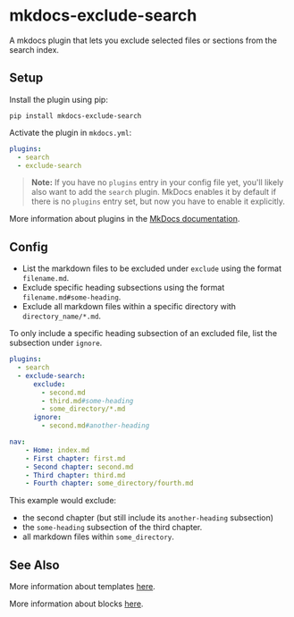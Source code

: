# mkdocs-exclude-search

A mkdocs plugin that lets you exclude selected files or sections from the search index.

## Setup

Install the plugin using pip:

`pip install mkdocs-exclude-search`

Activate the plugin in `mkdocs.yml`:
```yaml
plugins:
  - search
  - exclude-search
```

> **Note:** If you have no `plugins` entry in your config file yet, you'll likely also want to add the `search` plugin. MkDocs enables it by default if there is no `plugins` entry set, but now you have to enable it explicitly.

More information about plugins in the [MkDocs documentation][mkdocs-plugins].

## Config

- List the markdown files to be excluded under `exclude` using the format `filename.md`. 
- Exclude specific heading subsections using the format `filename.md#some-heading`.
- Exclude all markdown files within a specific directory with `directory_name/*.md`.

To only include a specific heading subsection of an excluded file, list the subsection
under `ignore`.

```yaml
plugins:
  - search
  - exclude-search:
      exclude:
        - second.md
        - third.md#some-heading
        - some_directory/*.md
      ignore:
        - second.md#another-heading

```
```yaml
nav:
    - Home: index.md
    - First chapter: first.md
    - Second chapter: second.md
    - Third chapter: third.md
    - Fourth chapter: some_directory/fourth.md
```

This example would exclude:
- the second chapter (but still include its `another-heading` subsection) 
- the `some-heading` subsection of the third chapter.
- all markdown files within `some_directory`.



## See Also

More information about templates [here][mkdocs-template].

More information about blocks [here][mkdocs-block].

[mkdocs-plugins]: http://www.mkdocs.org/user-guide/plugins/
[mkdocs-template]: https://www.mkdocs.org/user-guide/custom-themes/#template-variables
[mkdocs-block]: https://www.mkdocs.org/user-guide/styling-your-docs/#overriding-template-blocks

